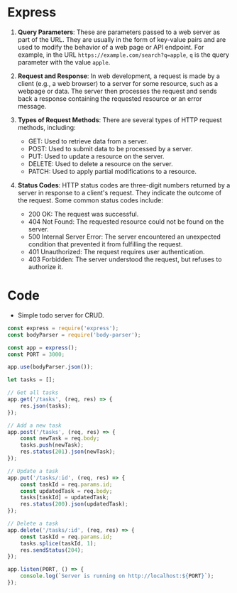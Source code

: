 # Express

1. **Query Parameters**: These are parameters passed to a web server as part of the URL. They are usually in the form of key-value pairs and are used to modify the behavior of a web page or API endpoint. For example, in the URL `https://example.com/search?q=apple`, `q` is the query parameter with the value `apple`.

2. **Request and Response**: In web development, a request is made by a client (e.g., a web browser) to a server for some resource, such as a webpage or data. The server then processes the request and sends back a response containing the requested resource or an error message.

3. **Types of Request Methods**: There are several types of HTTP request methods, including:
   - GET: Used to retrieve data from a server.
   - POST: Used to submit data to be processed by a server.
   - PUT: Used to update a resource on the server.
   - DELETE: Used to delete a resource on the server.
   - PATCH: Used to apply partial modifications to a resource.

4. **Status Codes**: HTTP status codes are three-digit numbers returned by a server in response to a client's request. They indicate the outcome of the request. Some common status codes include:
   - 200 OK: The request was successful.
   - 404 Not Found: The requested resource could not be found on the server.
   - 500 Internal Server Error: The server encountered an unexpected condition that prevented it from fulfilling the request.
   - 401 Unauthorized: The request requires user authentication.
   - 403 Forbidden: The server understood the request, but refuses to authorize it.
# Code
- Simple todo server for CRUD.
```javascript
const express = require('express');
const bodyParser = require('body-parser');

const app = express();
const PORT = 3000;

app.use(bodyParser.json());

let tasks = [];

// Get all tasks
app.get('/tasks', (req, res) => {
    res.json(tasks);
});

// Add a new task
app.post('/tasks', (req, res) => {
    const newTask = req.body;
    tasks.push(newTask);
    res.status(201).json(newTask);
});

// Update a task
app.put('/tasks/:id', (req, res) => {
    const taskId = req.params.id;
    const updatedTask = req.body;
    tasks[taskId] = updatedTask;
    res.status(200).json(updatedTask);
});

// Delete a task
app.delete('/tasks/:id', (req, res) => {
    const taskId = req.params.id;
    tasks.splice(taskId, 1);
    res.sendStatus(204);
});

app.listen(PORT, () => {
    console.log(`Server is running on http://localhost:${PORT}`);
});
```
